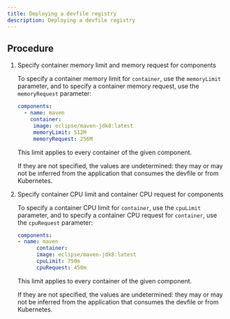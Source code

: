 ```yaml
---
title: Deploying a devfile registry
description: Deploying a devfile registry
---
```


## Procedure

1. Specify container memory limit and memory request for components

    To specify a container memory limit for `container`, use the `memoryLimit` parameter, and to specify a container memory request, use the `memoryRequest` parameter:

    ```yaml {% title="Specify container memory limit and memory request for components" filename="devfile.yaml" %}
    components:
      - name: maven
        container:
         image: eclipse/maven-jdk8:latest
         memoryLimit: 512M
         memoryRequest: 256M
    ```

    This limit applies to every container of the given component.

    If they are not specified, the values are undetermined: they may or may not be inferred from the application that consumes the devfile or from Kubernetes.

2. Specify container CPU limit and container CPU request for components

    To specify a container CPU limit for `container`, use the `cpuLimit` parameter, and to specify a container CPU request for `container`, use the `cpuRequest` parameter:

    ```yaml {% title="Specify container CPU limit and CPU request for components" filename="devfile.yaml" %}
    components:
    - name: maven
          container:
          image: eclipse/maven-jdk8:latest
          cpuLimit: 750m
          cpuRequest: 450m
    ```

    This limit applies to every container of the given component.

    If they are not specified, the values are undetermined: they may or may not be inferred from the application that consumes the devfile or from Kubernetes.

